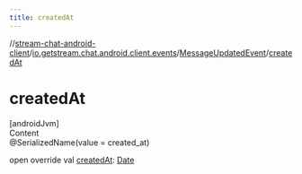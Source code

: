 ```yaml
---
title: createdAt
---
```

//[stream-chat-android-client](../../../index.md)/[io.getstream.chat.android.client.events](../index.md)/[MessageUpdatedEvent](index.md)/[createdAt](createdAt.md)



# createdAt  
[androidJvm]  
Content  
@SerializedName(value = created_at)  
  
open override val [createdAt](createdAt.md): [Date](https://developer.android.com/reference/kotlin/java/util/Date.html)  



